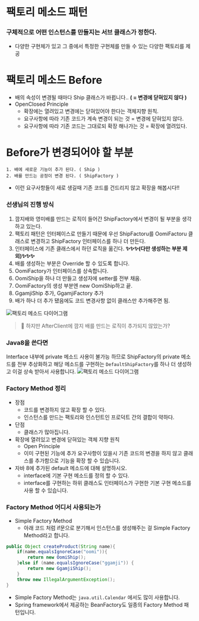 # 팩토리 메소드 패턴
### 구체적으로 어떤 인스턴스를 만들지는 서브 클래스가 정한다.

- 다양한 구현체가 있고 그 중에서 특정한 구현체를 만들 수 있는 다양한 팩토리를 제공

# 팩토리 메소드 Before
- 배의 속성이 변경될 때마다 Ship 클래스가 바뀝니다.. **( = 변경에 닫혀있지 않다 )**
- OpenClosed Principle
  - 확장에는 열려있고 변경에는 닫혀있어야 한다는 객체지향 원칙.
  - 요구사항에 따라 기존 코드가 계속 변경이 되는 것 = 변경에 닫혀있지 않다.
  - 요구사항에 따라 기존 코드는 그대로되 확장 해나가는 것 = 확장에 열려있다.

# Before가 변경되어야 할 부분
```text
1. 배에 새로운 기능이 추가 된다. ( Ship )
2. 배를 만드는 공정이 변경 된다. ( ShipFactory )
```
- 이런 요구사항들이 새로 생길때 기존 코드를 건드리지 않고 확장을 해봅시다!!

### 선생님의 진행 방식
1. 깜지배와 영미배를 만드는 로직이 들어간 ShipFactory에서 변경이 될 부분을 생각하고 있는다.
2. 팩토리 패턴은 인터페이스로 만들기 때문에 우선 ShipFactoru를 OomiFactoru 클래스로 변경하고 ShipFactory 인터페이스를 하나 더 만든다. 
3. 인터페이스에 기존 클래스에서 하던 로직을 옮긴다. **✨✨✨(다만 생성하는 부분 제외)✨✨✨**
4. 배를 생성하는 부분은 Override 할 수 있도록 합니다.
5. OomiFactory가 인터페이스를 상속합니다.
6. OomiShip을 하나 더 만들고 생성자에 setter를 전부 채움.
7. OomiFactory의 생성 부분엔 new OomiShip하고 끝.
8. GgamjiShip 추가, GgamjiFactory 추가
9. 배가 하나 더 추가 됐음에도 코드 변경사항 없이 클래스만 추가해주면 됨.

![팩토리 메소드 다이어그램](https://github.com/choomi1217/designPatterns/tree/master/diagrams/FactoryMethod.png)

> 🤔 하지만 AfterClient에 깜지 배를 만드는 로직이 추가되지 않았는가?

### Java8을 쓴다면
Interface 내부에 private 메소드 사용이 불가능 하므로
ShipFactory의 private 메소드를 전부 추상화하고 해당 메소드를 구현하는 `DefaultShipFactory`를 하나 더 생성하고 이걸 상속 받아서 사용합니다.
![팩토리 메소드 다이어그램](https://github.com/choomi1217/designPatterns/tree/master/diagrams/FactoryMethod_ifJava8.png)


### Factory Method 정리
- 장점
  - 코드를 변경하지 않고 확장 할 수 있다.
  - 인스턴스를 만드는 팩토리와 인스턴트인 프로덕트 간의 결합이 약하다.
- 단점
  - 클래스가 많아집니다.
- 확장에 열려있고 변경에 닫혀있는 객체 지향 원칙
  - Open Principle
  - 이미 구현된 기능에 추가 요구사항이 있을시 기존 코드의 변경을 하지 않고 클래스를 추가함으로 기능을 확장 할 수 있습니다.
- 자바 8에 추가된 default 메소드에 대해 설명하시오.
  - interface에  기본 구현 메소드를 정의 할 수 있다.
  - interface를 구현하는 하위 클래스도 인터페이스가 구현한 기본 구현 메소드를 사용 할 수 있습니다.

### Factory Method 어디서 사용되는가

- Simple Factory Method
  - 아래 코드 처럼 if문으로 분기해서 인스턴스를 생성해주는 걸 Simple Factory Method라고 합니다.
```java
public Object createProduct(String name){
    if(name.equalsIgnoreCase("oomi")){
        return new OomiShip();
    }else if (name.equalsIgnoreCase("ggamji")) {
        return new GgamjiShip();
    }
    throw new IllegalArgumentException();
}
```
  - Simple Factory Method는 `java.util.Calendar` 에서도 많이 사용합니다.
  - Spring framework에서 제공하는 BeanFactory도 일종의 Factory Method 패턴입니다.








